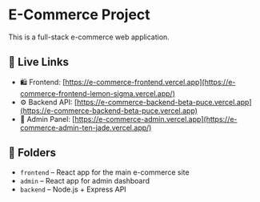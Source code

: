 # E-Commerce Project

This is a full-stack e-commerce web application.

## 🔗 Live Links

- 🛍️ Frontend: [https://e-commerce-frontend.vercel.app](https://e-commerce-frontend-lemon-sigma.vercel.app/)
- ⚙️ Backend API: [https://e-commerce-backend-beta-puce.vercel.app](https://e-commerce-backend-beta-puce.vercel.app)
- 🔐 Admin Panel: [https://e-commerce-admin.vercel.app](https://e-commerce-admin-ten-jade.vercel.app/)

## 📁 Folders

- `frontend` – React app for the main e-commerce site
- `admin` – React app for admin dashboard
- `backend` – Node.js + Express API
